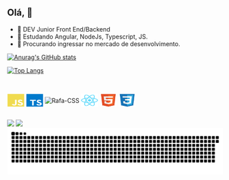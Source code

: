 ## Olá, 👋

- 🔭 DEV Junior Front End/Backend
- 🌱 Estudando Angular, NodeJs, Typescript, JS.
- 👯 Procurando ingressar no mercado de desenvolvimento.

[![Anurag's GitHub stats](https://github-readme-stats.vercel.app/api?username=nandoportodev&show_icons=true&theme=highcontrast)](https://github.com/anuraghazra/github-readme-stats)

[![Top Langs](https://github-readme-stats.vercel.app/api/top-langs/?username=nandoportodev&hide=javascript,html)](https://github.com/anuraghazra/github-readme-stats)
##

<div style="display: inline_block"><br>
  <img align="center" alt="Rafa-Js" height="30" width="40" src="https://raw.githubusercontent.com/devicons/devicon/master/icons/javascript/javascript-plain.svg">
  <img align="center" alt="Rafa-Ts" height="30" width="40" src="https://raw.githubusercontent.com/devicons/devicon/master/icons/typescript/typescript-plain.svg">
  <img align="center" alt="Rafa-CSS" height="30" width="40" src="https://cdn.jsdelivr.net/gh/devicons/devicon@latest/icons/angularjs/angularjs-original.svg">
  <img align="center" alt="Rafa-React" height="30" width="40" src="https://raw.githubusercontent.com/devicons/devicon/master/icons/react/react-original.svg">
  <img align="center" alt="Rafa-HTML" height="30" width="40" src="https://raw.githubusercontent.com/devicons/devicon/master/icons/html5/html5-original.svg">
  <img align="center" alt="Rafa-CSS" height="30" width="40" src="https://raw.githubusercontent.com/devicons/devicon/master/icons/css3/css3-original.svg">
</div>


##
<div> 
  <a href="https://instagram.com/nandoporto_" target="_blank"><img src="https://img.shields.io/badge/-Instagram-%23E4405F?style=for-the-badge&logo=instagram&logoColor=white" target="_blank"></a>
  <a href="https://br.linkedin.com/in/fernando-porto-ba5610163" target="_blank"><img src="https://img.shields.io/badge/-LinkedIn-%230077B5?style=for-the-badge&logo=linkedin&logoColor=black" target="_blank"></a> 
</div>

<picture>
  <source media="(prefers-color-scheme: dark)" srcset="https://raw.githubusercontent.com/nandoportodev/nandoportodev/output/github-contribution-grid-snake-dark.svg">
  <source media="(prefers-color-scheme: light)" srcset="https://raw.githubusercontent.com/nandoportodev/nandoportodev/output/github-contribution-grid-snake.svg">
  <img alt="github contribution grid snake animation" src="https://raw.githubusercontent.com/nandoportodev/nandoportodev/output/github-contribution-grid-snake.svg">
</picture>


